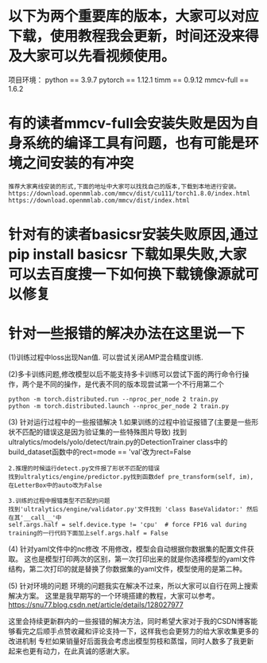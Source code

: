 # 以下为两个重要库的版本，大家可以对应下载，使用教程我会更新，时间还没来得及大家可以先看视频使用。

项目环境：
python == 3.9.7
pytorch == 1.12.1 
timm == 0.9.12
mmcv-full == 1.6.2

# 有的读者mmcv-full会安装失败是因为自身系统的编译工具有问题，也有可能是环境之间安装的有冲突
    推荐大家离线安装的形式,下面的地址中大家可以找找自己的版本,下载到本地进行安装。
    https://download.openmmlab.com/mmcv/dist/cu111/torch1.8.0/index.html
    https://download.openmmlab.com/mmcv/dist/index.html

# 针对有的读者basicsr安装失败原因,通过pip install basicsr 下载如果失败,大家可以去百度搜一下如何换下载镜像源就可以修复

# 针对一些报错的解决办法在这里说一下

(1)训练过程中loss出现Nan值.
   可以尝试关闭AMP混合精度训练.

(2)多卡训练问题,修改模型以后不能支持多卡训练可以尝试下面的两行命令行操作，两个是不同的操作，是代表不同的版本现尝试第一个不行用第二个

    python -m torch.distributed.run --nproc_per_node 2 train.py
    python -m torch.distributed.launch --nproc_per_node 2 train.py

(3) 针对运行过程中的一些报错解决
    1.如果训练的过程中验证报错了(主要是一些形状不匹配的错误这是因为验证集的一些特殊图片导致)
    找到ultralytics/models/yolo/detect/train.py的DetectionTrainer class中的build_dataset函数中的rect=mode == 'val'改为rect=False

    2.推理的时候运行detect.py文件报了形状不匹配的错误
    找到ultralytics/engine/predictor.py找到函数def pre_transform(self, im),在LetterBox中的auto改为False

    3.训练的过程中报错类型不匹配的问题
    找到'ultralytics/engine/validator.py'文件找到 'class BaseValidator:' 然后在其'__call__'中
    self.args.half = self.device.type != 'cpu'  # force FP16 val during training的一行代码下面加上self.args.half = False

(4) 针对yaml文件中的nc修改
    不用修改，模型会自动根据你数据集的配置文件获取。
    这也是模型打印两次的区别，第一次打印出来的就是你选择模型的yaml文件结构，第二次打印的就是替换了你数据集的yaml文件，模型使用的是第二种。

(5) 针对环境的问题
    环境的问题我实在解决不过来，所以大家可以自行在网上搜索解决方案。
    这里是我早期写的一个环境搭建的教程，大家可以参考。
    https://snu77.blog.csdn.net/article/details/128027977


这里会持续更新群内的一些报错的解决方法，同时希望大家对于我的CSDN博客能够看完之后顺手点赞收藏和评论支持一下，这样我也会更努力的给大家收集更多的改进机制
专栏如果销量好后面我会考虑出模型剪枝和蒸馏，同时人数多了我更新起来也更有动力，在此真诚的感谢大家。
